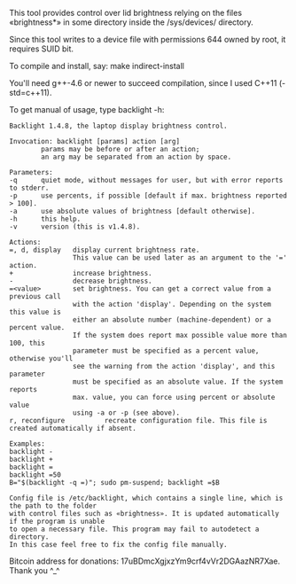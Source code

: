 This tool provides control over lid brightness relying on the files «brightness*» in some directory inside the /sys/devices/ directory.

Since this tool writes to a device file with permissions 644 owned by root, it requires SUID bit.

To compile and install, say: make indirect-install

You'll need g++-4.6 or newer to succeed compilation, since I used C++11 (-std=c++11).

To get manual of usage, type backlight -h:

    Backlight 1.4.8, the laptop display brightness control.

    Invocation: backlight [params] action [arg]
            params may be before or after an action;
            an arg may be separated from an action by space.

    Parameters:
    -q      quiet mode, without messages for user, but with error reports to stderr.
    -p      use percents, if possible [default if max. brightness reported > 100].
    -a      use absolute values of brightness [default otherwise].
    -h      this help.
    -v      version (this is v1.4.8).

    Actions:
    =, d, display   display current brightness rate.
                    This value can be used later as an argument to the '=' action.
    +               increase brightness.
    -               decrease brightness.
    =<value>        set brightness. You can get a correct value from a previous call
                    with the action 'display'. Depending on the system this value is
                    either an absolute number (machine-dependent) or a percent value.
                    If the system does report max possible value more than 100, this
                    parameter must be specified as a percent value, otherwise you'll
                    see the warning from the action 'display', and this parameter
                    must be specified as an absolute value. If the system reports
                    max. value, you can force using percent or absolute value
                    using -a or -p (see above).
    r, reconfigure          recreate configuration file. This file is created automatically if absent.

    Examples:
    backlight -
    backlight +
    backlight =
    backlight =50
    B="$(backlight -q =)"; sudo pm-suspend; backlight =$B

    Config file is /etc/backlight, which contains a single line, which is the path to the folder
    with control files such as «brightness». It is updated automatically if the program is unable
    to open a necessary file. This program may fail to autodetect a directory.
    In this case feel free to fix the config file manually.

Bitcoin address for donations: 17uBDmcXgjxzYm9crf4vVr2DGAazNR7Xae. Thank you ^_^
